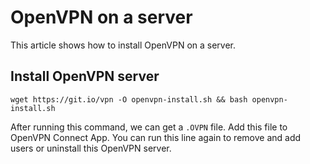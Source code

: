 # OpenVPN on a server
This article shows how to install OpenVPN on a server. 

## Install OpenVPN server
`wget https://git.io/vpn -O openvpn-install.sh && bash openvpn-install.sh`

After running this command, we can get a `.OVPN` file. Add this file to  OpenVPN Connect App. You can run this line again to remove and add users or uninstall this OpenVPN server. 
